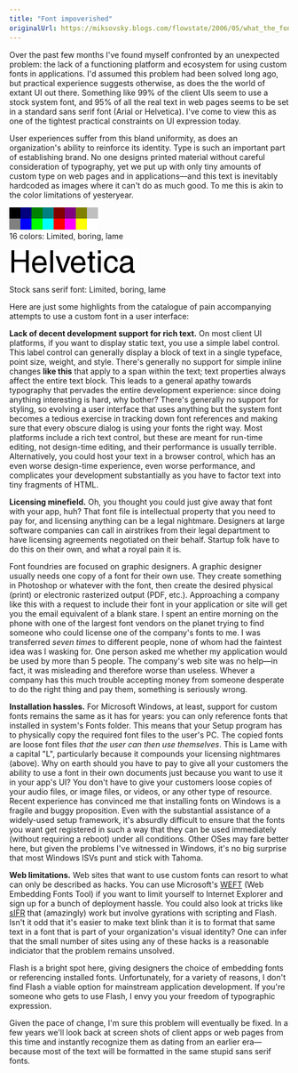 ```yaml
---
title: "Font impoverished"
originalUrl: https://miksovsky.blogs.com/flowstate/2006/05/what_the_font.html
---
```


<p>
  Over the past few months I've found myself confronted by an unexpected
  problem: the lack of a functioning platform and ecosystem for using custom
  fonts in applications. I'd assumed this problem had been solved long ago, but
  practical experience suggests otherwise, as does the the world of extant UI
  out there. Something like 99% of the client UIs seem to use a stock system
  font, and 95% of all the real text in web pages seems to be set in a standard
  sans serif font (Arial or Helvetica). I've come to view this as one of the
  tightest practical constraints on UI expression today.
</p>
<p>
  User experiences suffer from this bland uniformity, as does an organization's
  ability to reinforce its identity. Type is such an important part of
  establishing brand. No one designs printed material without careful
  consideration of typography, yet we put up with only tiny amounts of custom
  type on web pages and in applications—and this text is inevitably hardcoded as
  images where it can't do as much good. To me this is akin to the color
  limitations of yesteryear.
</p>
<p>
  <img
    src="/images/flowstate/16_color_palette.png"
    alt="16_color_palette"
  /><br />16 colors: Limited, boring, lame
</p>
<p>
  <img src="/images/flowstate/helvetica_sample.png" alt="Helvetica_sample" />
</p>
<p>Stock sans serif font: Limited, boring, lame</p>
<p>
  Here are just some highlights from the catalogue of pain accompanying attempts
  to use a custom font in a user interface:
</p>
<p>
  <strong>Lack of decent development support for rich text.</strong> On most
  client UI platforms, if you want to display static text, you use a simple
  label control. This label control can generally display a block of text in a
  single typeface, point size, weight, and style. There's generally no support
  for simple inline changes <strong>like this</strong> that apply to a span
  within the text; text properties always affect the entire text block. This
  leads to a general apathy towards typography that pervades the entire
  development experience: since doing anything interesting is hard, why bother?
  There's generally no support for styling, so evolving a user interface that
  uses anything but the system font becomes a tedious exercise in tracking down
  font references and making sure that every obscure dialog is using your fonts
  the right way. Most platforms include a rich text control, but these are meant
  for run-time editing, not design-time editing, and their performance is
  usually terrible. Alternatively, you could host your text in a browser
  control, which has an even worse design-time experience, even worse
  performance, and complicates your development substantially as you have to
  factor text into tiny fragments of HTML.
</p>
<p>
  <strong>Licensing minefield.</strong> Oh, you thought you could just give away
  that font with your app, huh? That font file is intellectual property that you
  need to pay for, and licensing anything can be a legal nightmare. Designers at
  large software companies can call in airstrikes from their legal department to
  have licensing agreements negotiated on their behalf. Startup folk have to do
  this on their own, and what a royal pain it is.
</p>
<p>
  Font foundries are focused on graphic designers. A graphic designer usually
  needs one copy of a font for their own use. They create something in Photoshop
  or whatever with the font, then create the desired physical (print) or
  electronic rasterized output (PDF, etc.). Approaching a company like this with
  a request to include their font in your application or site will get you the
  email equivalent of a blank stare. I spent an entire morning on the phone with
  one of the largest font vendors on the planet trying to find someone who could
  license one of the company's fonts to me. I was transferred
  <em>seven times</em> to different people, none of whom had the faintest idea
  was I wasking for. One person asked me whether my application would be used by
  more than 5 people. The company's web site was no help—in fact, it was
  misleading and therefore worse than useless. Whever a company has this much
  trouble accepting money from someone desperate to do the right thing and pay
  them, something is seriously wrong.
</p>
<p>
  <strong>Installation hassles.</strong> For Microsoft Windows, at least,
  support for custom fonts remains the same as it has for years: you can only
  reference fonts that installed in system's Fonts folder. This means that your
  Setup program has to physically copy the required font files to the user's PC.
  The copied fonts are loose font files
  <em>that the user can then use themselves</em>. This is Lame with a capital
  &quot;L&quot;, particularly because it compounds your licensing nightmares
  (above). Why on earth should you have to pay to give all your customers the
  ability to use a font in their own documents just because you want to use it
  in your app's UI? You don't have to give your customers loose copies of your
  audio files, or image files, or videos, or any other type of resource. Recent
  experience has convinced me that installing fonts on Windows is a fragile and
  buggy proposition. Even with the substantial assistance of a widely-used setup
  framework, it's absurdly difficult to ensure that the fonts you want get
  registered in such a way that they can be used immediately (without requiring
  a reboot) under all conditions. Other OSes may fare better here, but given the
  problems I've witnessed in Windows, it's no big surprise that most Windows
  ISVs punt and stick with Tahoma.
</p>
<p>
  <strong>Web limitations.</strong> Web sites that want to use custom fonts can
  resort to what can only be described as hacks. You can use Microsoft's
  <a href="http://www.microsoft.com/typography/web/embedding/default.htm"
    >WEFT</a
  >
  (Web Embedding Fonts Tool) if you want to limit yourself to Internet Explorer
  and sign up for a bunch of deployment hassle. You could also look at tricks
  like <a href="http://www.mikeindustries.com/sifr/">sIFR</a> that (amazingly)
  work but involve gyrations with scripting and Flash. Isn't it odd that it's
  easier to make text blink than it is to format that same text in a font that
  is part of your organization's visual identity? One can infer that the small
  number of sites using any of these hacks is a reasonable indiciator that the
  problem remains unsolved.
</p>
<p>
  Flash is a bright spot here, giving designers the choice of embedding fonts or
  referencing installed fonts. Unfortunately, for a variety of reasons, I don't
  find Flash a viable option for mainstream application development. If you're
  someone who gets to use Flash, I envy you your freedom of typographic
  expression.
</p>
<p>
  Given the pace of change, I'm sure this problem will eventually be fixed. In a
  few years we'll look back at screen shots of client apps or web pages from
  this time and instantly recognize them as dating from an earlier era—because
  most of the text will be formatted in the same stupid sans serif fonts.
</p>
